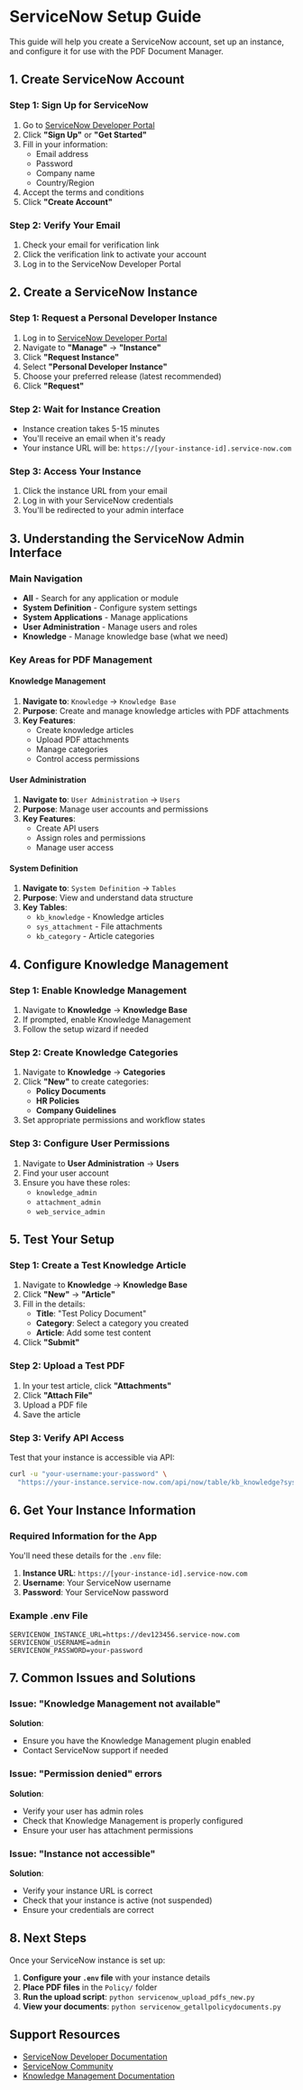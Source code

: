 # ServiceNow Setup Guide

This guide will help you create a ServiceNow account, set up an instance, and configure it for use with the PDF Document Manager.

## 1. Create ServiceNow Account

### Step 1: Sign Up for ServiceNow
1. Go to [ServiceNow Developer Portal](https://developer.servicenow.com/)
2. Click **"Sign Up"** or **"Get Started"**
3. Fill in your information:
   - Email address
   - Password
   - Company name
   - Country/Region
4. Accept the terms and conditions
5. Click **"Create Account"**

### Step 2: Verify Your Email
1. Check your email for verification link
2. Click the verification link to activate your account
3. Log in to the ServiceNow Developer Portal

## 2. Create a ServiceNow Instance

### Step 1: Request a Personal Developer Instance
1. Log in to [ServiceNow Developer Portal](https://developer.servicenow.com/)
2. Navigate to **"Manage"** → **"Instance"**
3. Click **"Request Instance"**
4. Select **"Personal Developer Instance"**
5. Choose your preferred release (latest recommended)
6. Click **"Request"**

### Step 2: Wait for Instance Creation
- Instance creation takes 5-15 minutes
- You'll receive an email when it's ready
- Your instance URL will be: `https://[your-instance-id].service-now.com`

### Step 3: Access Your Instance
1. Click the instance URL from your email
2. Log in with your ServiceNow credentials
3. You'll be redirected to your admin interface

## 3. Understanding the ServiceNow Admin Interface

### Main Navigation
- **All** - Search for any application or module
- **System Definition** - Configure system settings
- **System Applications** - Manage applications
- **User Administration** - Manage users and roles
- **Knowledge** - Manage knowledge base (what we need)

### Key Areas for PDF Management

#### Knowledge Management
1. **Navigate to**: `Knowledge` → `Knowledge Base`
2. **Purpose**: Create and manage knowledge articles with PDF attachments
3. **Key Features**:
   - Create knowledge articles
   - Upload PDF attachments
   - Manage categories
   - Control access permissions

#### User Administration
1. **Navigate to**: `User Administration` → `Users`
2. **Purpose**: Manage user accounts and permissions
3. **Key Features**:
   - Create API users
   - Assign roles and permissions
   - Manage user access

#### System Definition
1. **Navigate to**: `System Definition` → `Tables`
2. **Purpose**: View and understand data structure
3. **Key Tables**:
   - `kb_knowledge` - Knowledge articles
   - `sys_attachment` - File attachments
   - `kb_category` - Article categories

## 4. Configure Knowledge Management

### Step 1: Enable Knowledge Management
1. Navigate to **Knowledge** → **Knowledge Base**
2. If prompted, enable Knowledge Management
3. Follow the setup wizard if needed

### Step 2: Create Knowledge Categories
1. Navigate to **Knowledge** → **Categories**
2. Click **"New"** to create categories:
   - **Policy Documents**
   - **HR Policies**
   - **Company Guidelines**
3. Set appropriate permissions and workflow states

### Step 3: Configure User Permissions
1. Navigate to **User Administration** → **Users**
2. Find your user account
3. Ensure you have these roles:
   - `knowledge_admin`
   - `attachment_admin`
   - `web_service_admin`

## 5. Test Your Setup

### Step 1: Create a Test Knowledge Article
1. Navigate to **Knowledge** → **Knowledge Base**
2. Click **"New"** → **"Article"**
3. Fill in the details:
   - **Title**: "Test Policy Document"
   - **Category**: Select a category you created
   - **Article**: Add some test content
4. Click **"Submit"**

### Step 2: Upload a Test PDF
1. In your test article, click **"Attachments"**
2. Click **"Attach File"**
3. Upload a PDF file
4. Save the article

### Step 3: Verify API Access
Test that your instance is accessible via API:
```bash
curl -u "your-username:your-password" \
  "https://your-instance.service-now.com/api/now/table/kb_knowledge?sysparm_limit=5"
```

## 6. Get Your Instance Information

### Required Information for the App
You'll need these details for the `.env` file:

1. **Instance URL**: `https://[your-instance-id].service-now.com`
2. **Username**: Your ServiceNow username
3. **Password**: Your ServiceNow password

### Example .env File
```
SERVICENOW_INSTANCE_URL=https://dev123456.service-now.com
SERVICENOW_USERNAME=admin
SERVICENOW_PASSWORD=your-password
```

## 7. Common Issues and Solutions

### Issue: "Knowledge Management not available"
**Solution**: 
- Ensure you have the Knowledge Management plugin enabled
- Contact ServiceNow support if needed

### Issue: "Permission denied" errors
**Solution**:
- Verify your user has admin roles
- Check that Knowledge Management is properly configured
- Ensure your user has attachment permissions

### Issue: "Instance not accessible"
**Solution**:
- Verify your instance URL is correct
- Check that your instance is active (not suspended)
- Ensure your credentials are correct

## 8. Next Steps

Once your ServiceNow instance is set up:

1. **Configure your `.env` file** with your instance details
2. **Place PDF files** in the `Policy/` folder
3. **Run the upload script**: `python servicenow_upload_pdfs_new.py`
4. **View your documents**: `python servicenow_getallpolicydocuments.py`

## Support Resources

- [ServiceNow Developer Documentation](https://developer.servicenow.com/)
- [ServiceNow Community](https://community.servicenow.com/)
- [Knowledge Management Documentation](https://docs.servicenow.com/bundle/rome-knowledge-management/page/product/knowledge-management/concept/c_KnowledgeManagement.html)
